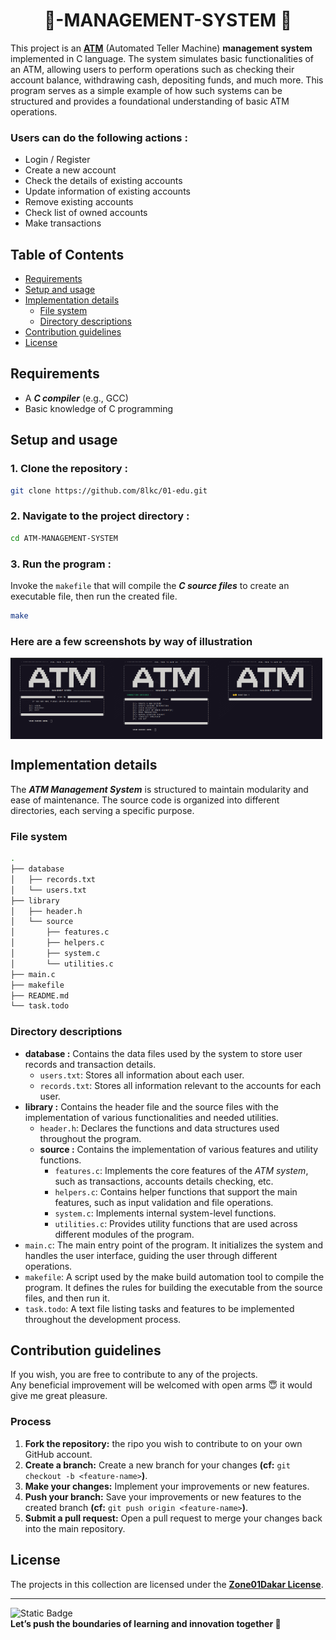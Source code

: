 <h1 align="center">🏧-MANAGEMENT-SYSTEM 🏦</h1>

This project is an **[ATM](https://en.wikipedia.org/wiki/Automated_teller_machine)** (Automated Teller Machine) **management system** implemented in C language. The system simulates basic functionalities of an ATM, allowing users to perform operations such as checking their account balance, withdrawing cash, depositing funds, and much more. This program serves as a simple example of how such systems can be structured and provides a foundational understanding of basic ATM operations.

### Users can do the following actions :
- Login / Register
- Create a new account
- Check the details of existing accounts
- Update information of existing accounts
- Remove existing accounts
- Check list of owned accounts
- Make transactions

## Table of Contents
- [Requirements](#requirements)
- [Setup and usage](#setup-and-usage)
- [Implementation details](#implementation-details)
  - [File system](#file-system)
  - [Directory descriptions](#directory-descriptions)
- [Contribution guidelines](#contribution-guidelines)
- [License](#license)

## Requirements
- A ***C compiler*** (e.g., GCC)
- Basic knowledge of C programming

## Setup and usage

### 1. Clone the repository :
```bash
git clone https://github.com/8lkc/01-edu.git
```

### 2. Navigate to the project directory :
```bash
cd ATM-MANAGEMENT-SYSTEM
```

### 3. Run the program :
Invoke the `makefile` that will compile the ***C source files*** to create an executable file, then run the created file.
```bash
make
```

### Here are a few screenshots by way of illustration
<div style="display: flex">
    <img src="assets/initial-menu.png" alt="The initial menu" style="width: 33%">
    <img src="assets/main-menu.png" alt="The main menu" style="width: 33%">
    <img src="assets/the-good-bye.png" alt="The finished field" style="width: 33%">
</div>

## Implementation details
The ***ATM Management System*** is structured to maintain modularity and ease of maintenance. The source code is organized into different directories, each serving a specific purpose.

### File system
```bash
.
├── database
│   ├── records.txt
│   └── users.txt
├── library
│   ├── header.h
│   └── source
│       ├── features.c
│       ├── helpers.c
│       ├── system.c
│       └── utilities.c
├── main.c
├── makefile
├── README.md
└── task.todo
```

### Directory descriptions
- **database :** Contains the data files used by the system to store user records and transaction details.
  - `users.txt`: Stores all information about each user.
  - `records.txt`: Stores all information relevant to the accounts for each user.
- **library :** Contains the header file and the source files with the implementation of various functionalities and needed utilities.
  - `header.h`: Declares the functions and data structures used throughout the program.
  - **source :** Contains the implementation of various features and utility functions.
    - `features.c`: Implements the core features of the *ATM system*, such as transactions, accounts details checking, etc.
    - `helpers.c`: Contains helper functions that support the main features, such as input validation and file operations.
    - `system.c`: Implements internal system-level functions.
    - `utilities.c`: Provides utility functions that are used across different modules of the program.
- `main.c`: The main entry point of the program. It initializes the system and handles the user interface, guiding the user through different operations.
- `makefile`: A script used by the make build automation tool to compile the program. It defines the rules for building the executable from the source files, and then run it.
- `task.todo`: A text file listing tasks and features to be implemented throughout the development process.

## Contribution guidelines
If you wish, you are free to contribute to any of the projects.\
Any beneficial improvement will be welcomed with open arms 😇 it would give me great pleasure.

### Process
1. **Fork the repository:** the ripo you wish to contribute to on your own GitHub account.
2. **Create a branch:** Create a new branch for your changes **(cf:** `git checkout -b <feature-name>`**)**.
3. **Make your changes:** Implement your improvements or new features.
4. **Push your branch:** Save your improvements or new features to the created branch **(cf:** `git push origin <feature-name>`**)**.
5. **Submit a pull request:** Open a pull request to merge your changes back into the main repository.

## License
The projects in this collection are licensed under the [**Zone01Dakar License**](https://www.zone01dakar.sn/pagecontact/).

---
![Static Badge](https://img.shields.io/badge/Zone01_-Dakar_%F0%9F%87%B8%F0%9F%87%B3-blue)\
**Let’s push the boundaries of learning and innovation together 🚀**
